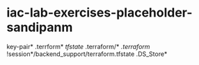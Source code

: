 # iac-lab-exercises-placeholder-sandipanm
key-pair*
.terrform*
*tfstate*
.terraform/*
*.terraform*
!session*/backend_support/terraform.tfstate
.DS_Store*
